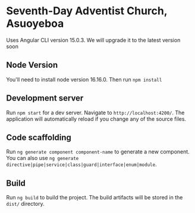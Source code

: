 # Seventh-Day Adventist Church, Asuoyeboa

Uses Angular CLI version 15.0.3. 
We will upgrade it to the latest version soon

## Node Version

You'll need to install node version 16.16.0. Then run `npm install`

## Development server

Run `npm start` for a dev server. Navigate to `http://localhost:4200/`. The application will automatically reload if you change any of the source files.

## Code scaffolding

Run `ng generate component component-name` to generate a new component. You can also use `ng generate directive|pipe|service|class|guard|interface|enum|module`.

## Build

Run `ng build` to build the project. The build artifacts will be stored in the `dist/` directory.
